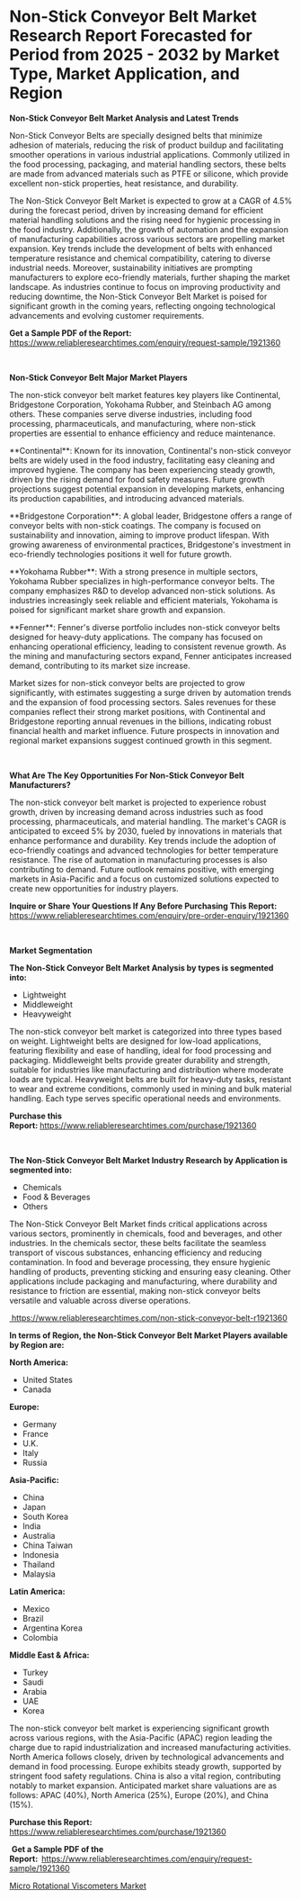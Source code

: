 <p><h1>Non-Stick Conveyor Belt Market Research Report Forecasted for Period from 2025 -  2032 by Market Type, Market Application, and Region</h1></p><p><strong>Non-Stick Conveyor Belt Market Analysis and Latest Trends</strong></p>
<p><p>Non-Stick Conveyor Belts are specially designed belts that minimize adhesion of materials, reducing the risk of product buildup and facilitating smoother operations in various industrial applications. Commonly utilized in the food processing, packaging, and material handling sectors, these belts are made from advanced materials such as PTFE or silicone, which provide excellent non-stick properties, heat resistance, and durability.</p><p>The Non-Stick Conveyor Belt Market is expected to grow at a CAGR of 4.5% during the forecast period, driven by increasing demand for efficient material handling solutions and the rising need for hygienic processing in the food industry. Additionally, the growth of automation and the expansion of manufacturing capabilities across various sectors are propelling market expansion. Key trends include the development of belts with enhanced temperature resistance and chemical compatibility, catering to diverse industrial needs. Moreover, sustainability initiatives are prompting manufacturers to explore eco-friendly materials, further shaping the market landscape. As industries continue to focus on improving productivity and reducing downtime, the Non-Stick Conveyor Belt Market is poised for significant growth in the coming years, reflecting ongoing technological advancements and evolving customer requirements.</p></p>
<p><strong>Get a Sample PDF of the Report:&nbsp;</strong> <a href="https://www.reliableresearchtimes.com/enquiry/request-sample/1921360?utm_campaign=2441&utm_medium=2&utm_source=Github&utm_content=ia&utm_term=01032025&utm_id=non-stick-conveyor-belt">https://www.reliableresearchtimes.com/enquiry/request-sample/1921360</a></p>
<p>&nbsp;</p>
<p><strong>Non-Stick Conveyor Belt Major Market Players</strong></p>
<p><p>The non-stick conveyor belt market features key players like Continental, Bridgestone Corporation, Yokohama Rubber, and Steinbach AG among others. These companies serve diverse industries, including food processing, pharmaceuticals, and manufacturing, where non-stick properties are essential to enhance efficiency and reduce maintenance.</p><p>**Continental**: Known for its innovation, Continental's non-stick conveyor belts are widely used in the food industry, facilitating easy cleaning and improved hygiene. The company has been experiencing steady growth, driven by the rising demand for food safety measures. Future growth projections suggest potential expansion in developing markets, enhancing its production capabilities, and introducing advanced materials.</p><p>**Bridgestone Corporation**: A global leader, Bridgestone offers a range of conveyor belts with non-stick coatings. The company is focused on sustainability and innovation, aiming to improve product lifespan. With growing awareness of environmental practices, Bridgestone's investment in eco-friendly technologies positions it well for future growth.</p><p>**Yokohama Rubber**: With a strong presence in multiple sectors, Yokohama Rubber specializes in high-performance conveyor belts. The company emphasizes R&D to develop advanced non-stick solutions. As industries increasingly seek reliable and efficient materials, Yokohama is poised for significant market share growth and expansion.</p><p>**Fenner**: Fenner's diverse portfolio includes non-stick conveyor belts designed for heavy-duty applications. The company has focused on enhancing operational efficiency, leading to consistent revenue growth. As the mining and manufacturing sectors expand, Fenner anticipates increased demand, contributing to its market size increase.</p><p>Market sizes for non-stick conveyor belts are projected to grow significantly, with estimates suggesting a surge driven by automation trends and the expansion of food processing sectors. Sales revenues for these companies reflect their strong market positions, with Continental and Bridgestone reporting annual revenues in the billions, indicating robust financial health and market influence. Future prospects in innovation and regional market expansions suggest continued growth in this segment.</p></p>
<p>&nbsp;</p>
<p><strong>What Are The Key Opportunities For Non-Stick Conveyor Belt Manufacturers?</strong></p>
<p><p>The non-stick conveyor belt market is projected to experience robust growth, driven by increasing demand across industries such as food processing, pharmaceuticals, and material handling. The market's CAGR is anticipated to exceed 5% by 2030, fueled by innovations in materials that enhance performance and durability. Key trends include the adoption of eco-friendly coatings and advanced technologies for better temperature resistance. The rise of automation in manufacturing processes is also contributing to demand. Future outlook remains positive, with emerging markets in Asia-Pacific and a focus on customized solutions expected to create new opportunities for industry players.</p></p>
<p><strong>Inquire or Share Your Questions If Any Before Purchasing This Report:</strong> <a href="https://www.reliableresearchtimes.com/enquiry/pre-order-enquiry/1921360?utm_campaign=2441&utm_medium=2&utm_source=Github&utm_content=ia&utm_term=01032025&utm_id=non-stick-conveyor-belt">https://www.reliableresearchtimes.com/enquiry/pre-order-enquiry/1921360</a></p>
<p>&nbsp;</p>
<p><strong>Market Segmentation</strong></p>
<p><strong>The Non-Stick Conveyor Belt Market Analysis by types is segmented into:</strong></p>
<p><ul><li>Lightweight</li><li>Middleweight</li><li>Heavyweight</li></ul></p>
<p><p>The non-stick conveyor belt market is categorized into three types based on weight. Lightweight belts are designed for low-load applications, featuring flexibility and ease of handling, ideal for food processing and packaging. Middleweight belts provide greater durability and strength, suitable for industries like manufacturing and distribution where moderate loads are typical. Heavyweight belts are built for heavy-duty tasks, resistant to wear and extreme conditions, commonly used in mining and bulk material handling. Each type serves specific operational needs and environments.</p></p>
<p><strong>Purchase this Report:&nbsp;</strong><a href="https://www.reliableresearchtimes.com/purchase/1921360?utm_campaign=2441&utm_medium=2&utm_source=Github&utm_content=ia&utm_term=01032025&utm_id=non-stick-conveyor-belt">https://www.reliableresearchtimes.com/purchase/1921360</a></p>
<p>&nbsp;</p>
<p><strong>The Non-Stick Conveyor Belt Market Industry Research by Application is segmented into:</strong></p>
<p><ul><li>Chemicals</li><li>Food & Beverages</li><li>Others</li></ul></p>
<p><p>The Non-Stick Conveyor Belt Market finds critical applications across various sectors, prominently in chemicals, food and beverages, and other industries. In the chemicals sector, these belts facilitate the seamless transport of viscous substances, enhancing efficiency and reducing contamination. In food and beverage processing, they ensure hygienic handling of products, preventing sticking and ensuring easy cleaning. Other applications include packaging and manufacturing, where durability and resistance to friction are essential, making non-stick conveyor belts versatile and valuable across diverse operations.</p></p>
<p><a href="https://www.reliableresearchtimes.com/non-stick-conveyor-belt-r1921360?utm_campaign=2441&utm_medium=2&utm_source=Github&utm_content=ia&utm_term=01032025&utm_id=non-stick-conveyor-belt">&nbsp;https://www.reliableresearchtimes.com/non-stick-conveyor-belt-r1921360</a></p>
<p><strong>In terms of Region, the Non-Stick Conveyor Belt Market Players available by Region are:</strong></p>
<p>
    <p> <strong> North America: </strong>
        <ul>
            <li>United States</li>
            <li>Canada</li>
        </ul>
        </p> 
    <p> <strong> Europe: </strong>
        <ul>
            <li>Germany</li>
            <li>France</li>
            <li>U.K.</li>
            <li>Italy</li>
            <li>Russia</li>
        </ul>
        </p> 
    <p> <strong> Asia-Pacific: </strong>
        <ul>
            <li>China</li>
            <li>Japan</li>
            <li>South Korea</li>
            <li>India</li>
            <li>Australia</li>
            <li>China Taiwan</li>
            <li>Indonesia</li>
            <li>Thailand</li>
            <li>Malaysia</li>
        </ul>
        </p> 
    <p> <strong> Latin America: </strong>
        <ul>
            <li>Mexico</li>
            <li>Brazil</li>
            <li>Argentina Korea</li>
            <li>Colombia</li>
        </ul>
        </p> 
    <p> <strong> Middle East & Africa: </strong>
        <ul>
            <li>Turkey</li>
            <li>Saudi</li>
            <li>Arabia</li>
            <li>UAE</li>
            <li>Korea</li>
        </ul>
    </p>
    </p>
<p><p>The non-stick conveyor belt market is experiencing significant growth across various regions, with the Asia-Pacific (APAC) region leading the charge due to rapid industrialization and increased manufacturing activities. North America follows closely, driven by technological advancements and demand in food processing. Europe exhibits steady growth, supported by stringent food safety regulations. China is also a vital region, contributing notably to market expansion. Anticipated market share valuations are as follows: APAC (40%), North America (25%), Europe (20%), and China (15%).</p></p>
<p><strong>Purchase this Report: </strong><a href="https://www.reliableresearchtimes.com/purchase/1921360?utm_campaign=2441&utm_medium=2&utm_source=Github&utm_content=ia&utm_term=01032025&utm_id=non-stick-conveyor-belt">https://www.reliableresearchtimes.com/purchase/1921360</a></p>
<p>&nbsp;<strong>Get a Sample PDF of the Report:&nbsp;&nbsp;</strong><a href="https://www.reliableresearchtimes.com/enquiry/request-sample/1921360?utm_campaign=2441&utm_medium=2&utm_source=Github&utm_content=ia&utm_term=01032025&utm_id=non-stick-conveyor-belt">https://www.reliableresearchtimes.com/enquiry/request-sample/1921360</a></p>
<p><strong></strong></p>
<p><p><a href="https://github.com/chungwimbu4/Market-Research-Report-List-1/blob/main/micro-rotational-viscometers-market.md?utm_campaign=2441&utm_medium=2&utm_source=Github&utm_content=ia&utm_term=01032025&utm_id=non-stick-conveyor-belt">Micro Rotational Viscometers Market</a></p></p>